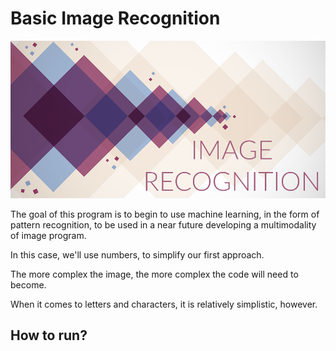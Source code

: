 # Basic Image Recognition

<img src = "./assets/cover_base_1000x500.png"/>

The goal of this program is to begin to use machine learning, in the form of pattern recognition, to be used in a near future developing a multimodality of image program.

In this case, we'll use numbers,  to simplify our first approach.

The more complex the image, the more complex the code will need to become.

When it comes to letters and characters, it is relatively simplistic, however.

## How to run?
